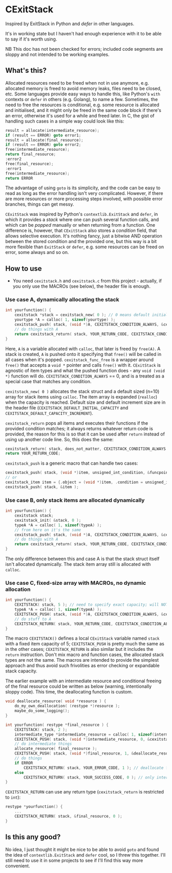 # CExitStack
Inspired by ExitStack in Python and *defer* in other languages.

It's in working state but I haven't had enough experience with it to be able to say if it's worth using.

NB This doc has not been checked for errors; included code segments are sloppy and not intended to be working examples.

## What's this?

Allocated resources need to be freed when not in use anymore, e.g. allocated memory is freed to avoid memory leaks, files need to be closed, etc. Some languages provide easy ways to handle this, like Python's `with` contexts or `defer` in others (e.g. Golang), to name a few. Sometimes, the need to free the resources is conditional, e.g. some resource is allocated and initialised, and it might only be freed in the same code block if there's an error, otherwise it's used for a while and freed later. In C, the gist of handling such cases in a simple way could look like this:

```C
result = allocate(intermediate_resource);
if (result == ERROR) goto error1;
result = allocate(final_resource);
if (result == ERROR) goto error2;
free(intermediate_resource);
return final_resource;
:error2
free(final_resource);
:error1
free(intermediate_resource);
return ERROR
```

The advantage of using `goto` is its simplicity, and the code can be easy to read as long as the error handling isn't very complicated. However, if there are more resources or more processing steps involved, with possible error branches, things can get messy.

`CExitStack` was inspired by Python's `contextlib.ExitStack` and `defer`, in which it provides a *stack* where one can push several function calls, and which can be *popped* manually or when returning from a function. One difference is, however, that `CExitStack` also stores a *condition* field, that allows selective execution. It's nothing fancy, just a bitwise AND operation between the stored condition and the provided one, but this way is a bit more flexible than `ExitStack` or `defer`, e.g. some resources can be freed on error, some always and so on.

## How to use

- You need `cexitstack.h` and `cexitstack.c` from this project - actually, if you only use the MACROs (see below), the header file is enough.

### Use case A, dynamically allocating the stack

```C
int yourfunction() {
    cexitstack *stack = cexitstack_new( 0 ); // 0 means default initial size
    yourtype *A = calloc( 1, sizeof(yourtype) );
    cexitstack_push( stack, (void *)A, CEXITSTACK_CONDITION_ALWAYS, &cexitstack_func_free ); // similar to "ExitStack.push(free(A))"
    // do things with A
    return cexitstack_return( stack, YOUR_RETURN_CODE, CEXITSTACK_CONDITION_ALWAYS );
}
```

Here, `A` is a variable allocated with `calloc`, that later is freed by `free(A)`. A stack is created, `A` is pushed onto it specifying that `free()` will be called in all cases when it's popped. `cexitstack_func_free` is a wrapper around `free()` that accepts a `void *` pointer and calls `free()` with it. `CExitStack` is agnostic of item types and what the pushed function does - any `void (void *)` function will do. `CEXITSTACK_CONDITION_ALWAYS` == 0, and is a treated as a special case that matches any condition.

`cexitstack_new( 0 )` allocates the stack struct and a default sized (n=10) array for stack items using `calloc`. The item array is expanded (`realloc`) when the capacity is reached. Default size and default increment size are in the header file (`CEXITSTACK_DEFAULT_INITIAL_CAPACITY` and `CEXITSTACK_DEFAULT_CAPACITY_INCREMENT`).

`cexitstack_return` pops all items and executes their functions if the provided condition matches; it always returns whatever return code is provided, the reason for this is so that it can be used after `return` instead of using up another code line. So, this does the same:

```C
cexitstack_return( stack, does_not_matter, CEXITSTACK_CONDITION_ALWAYS );
return YOUR_RETURN_CODE;
```

`cexitstack_push` is a generic macro that can handle two cases:
```C
cexitstack_push( stack, (void *)item, unsigned_int_condition, &funcpointer );
// or
cexitstack_item item = {.object = (void *)item, .condition = unsigned_int_condition, .func = &funcpointer };
cexitstack_push( stack, &item );
```

### Use case B, only stack items are allocated dynamically

```C
int yourfunction() {
    cexitstack stack;
    cexitstack_init( &stack, 0 );
    typeA *A = calloc( 1, sizeof(typeA) );
    // from here on it's the same
    cexitstack_push( stack, (void *)A, CEXITSTACK_CONDITION_ALWAYS, &cexitstack_func_free );
    // do things with A
    return cexitstack_return( stack, YOUR_RETURN_CODE, CEXITSTACK_CONDITION_ALWAYS );
}
```

The only difference between this and case A is that the stack struct itself isn't allocated dynamically. The stack item array still is allocated with `calloc`.

### Use case C, fixed-size array with MACROs, no dynamic allocation

```C
int yourfunction() {
    CEXITSTACK( stack, 5 ); // need to specify exact capacity; will NOT grow automatically
    typeA *A = calloc( 1, sizeof(typeA) );
    CEXITSTACK_PUSH( stack, (void *)A, CEXITSTACK_CONDITION_ALWAYS, &cexitstack_func_free );
    // do stuff to A
    CEXITSTACK_RETURN( stack, YOUR_RETURN_CODE, CEXITSTACK_CONDITION_ALWAYS );
}
```

The macro `CEXITSTACK()` defines a local `CExitStack` variable named `stack` with a fixed item capacity of 5; `CEXITSTACK_PUSH` is pretty much the same as in the other cases; `CEXITSTACK_RETURN` is also similar but it includes the `return` instruction. Don't mix macro and function cases, the allocated stack types are not the same. The macros are intended to provide the simplest approach and thus avoid such frivolities as error checking or expandable stack capacity.

The earlier example with an intermediate resource and conditional freeing of the final resource could be written as below (warning, intentionally sloppy code). This time, the deallocating function is custom.

```C
void deallocate_resource( void *resource ) {
    do_my_own_deallocation( (restype *)resource );
    maybe_do_some_logging();
}

int yourfunction( restype *final_resource ) {
    CEXITSTACK( stack, 2 );
    intermediate_type *intermediate_resource = calloc( 1, sizeof(intermediate_type) );
    CEXITSTACK_PUSH( stack, (void *)intermediate_resource, 0, &cexitstack_func_free ); // condition 0 == always
    // do intermediate things
    allocate_resource( final_resource );
    CEXITSTACK_PUSH( stack, (void *)final_resource, 1, &deallocate_resource ); // condition 1 == specific error condition
    // do things
    if ERROR
        CEXITSTACK_RETURN( stack, YOUR_ERROR_CODE, 1 ); // deallocate final_resource and intermediate_resource
    else
        CEXITSTACK_RETURN( stack, YOUR_SUCCESS_CODE, 0 ); // only intermediate_resource is freed
}
```

`CEXITSTACK_RETURN` can use any return type (`cexitstack_return` is restricted to `int`):

```C
restype *yourfunction() {
    ...
    CEXITSTACK_RETURN( stack, &final_resource, 0 );
}
```

## Is this any good?

No idea, I just thought it might be nice to be able to avoid `goto` and found the idea of `contextlib.ExitStack` and `defer` cool, so I threw this together. I'll still need to use it in some projects to see if I'll find this way more convenient.
    
